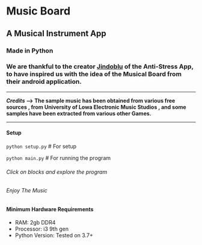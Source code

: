 # Music Board
## A Musical Instrument App
### Made in Python

### We are thankful to the creator [Jindoblu](https://www.jindoblu.com/) of the Anti-Stress App, to have inspired us with the idea of the Musical Board from their android application.

	
******
**_Credits_ 
--> The sample music has been obtained from various free sources , from University of Lowa Electronic Music Studios , and some samples have been extracted from various other Games.**
******

#### Setup
`python setup.py` \# For setup


`python main.py` \# For running the program
###### Click on blocks and explore the program
###### Enjoy The Music

#### Minimum Hardware Requirements
- RAM: 2gb DDR4
- Processor: i3 9th gen 
- Python Version: Tested on 3.7+

